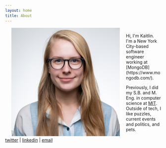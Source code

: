 ```yaml
---
layout: home
title: About
---
```

<img src="/files/kaitlin.JPG" width="350" align="left" hspace="20">
<br>
Hi, I'm Kaitlin. I'm a New York City-based software engineer working at [MongoDB](https://www.mongodb.com/).

Previously, I did my S.B. and M. Eng. in computer science at [MIT](https://web.mit.edu/). Outside of tech, I like puzzles, current events and politics, and pets.
<br><br> [twitter](https://twitter.com/k__mahar) | [linkedin](https://www.linkedin.com/in/kaitlinmahar/) | [email](mailto:kaitlinmahar@gmail.com)
